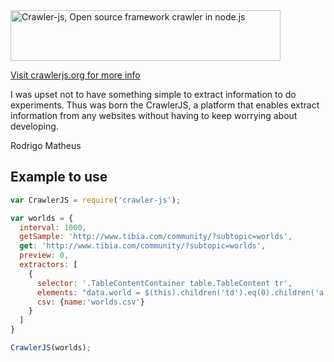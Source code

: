 <img src="http://crawlerjs.org/content/images/2014/Jun/logo-5.png" alt="Crawler-js, Open source framework crawler in node.js" width="432px" height="81" />

[Visit crawlerjs.org for more info](http://crawlerjs.org)

I was upset not to have something simple to extract information to do experiments. Thus was born the CrawlerJS, a platform that enables extract information from any websites without having to keep worrying about developing.

Rodrigo Matheus

## Example to use

```js
var CrawlerJS = require('crawler-js');

var worlds = {
  interval: 1000,
  getSample: 'http://www.tibia.com/community/?subtopic=worlds',
  get: 'http://www.tibia.com/community/?subtopic=worlds',
  preview: 0,
  extractors: [
    {
      selector: '.TableContentContainer table.TableContent tr',
      elements: "data.world = $(this).children('td').eq(0).children('a').attr('href'); if(typeof data.world == 'undefined'){delete data.world;}",
      csv: {name:'worlds.csv'}
    }
  ]
}

CrawlerJS(worlds);
```
